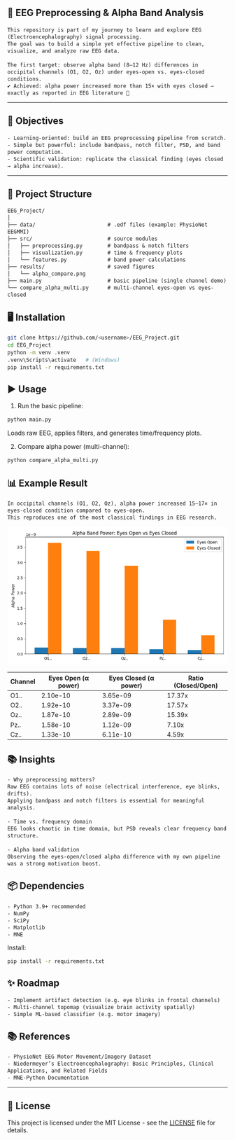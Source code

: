 ## 🧠 EEG Preprocessing & Alpha Band Analysis
```
This repository is part of my journey to learn and explore EEG (Electroencephalography) signal processing.
The goal was to build a simple yet effective pipeline to clean, visualize, and analyze raw EEG data.

The first target: observe alpha band (8–12 Hz) differences in occipital channels (O1, O2, Oz) under eyes-open vs. eyes-closed conditions.
✔️ Achieved: alpha power increased more than 15× with eyes closed — exactly as reported in EEG literature 🚀
```
---

## 🎯 Objectives
```
- Learning-oriented: build an EEG preprocessing pipeline from scratch.
- Simple but powerful: include bandpass, notch filter, PSD, and band power computation.
- Scientific validation: replicate the classical finding (eyes closed → alpha increase).
```
---

## 📂 Project Structure
```
EEG_Project/
│
├── data/                       # .edf files (example: PhysioNet EEGMMI)
├── src/                        # source modules
│   ├── preprocessing.py        # bandpass & notch filters
│   ├── visualization.py        # time & frequency plots
│   └── features.py             # band power calculations
├── results/                    # saved figures
│   └── alpha_compare.png
├── main.py                     # basic pipeline (single channel demo)
└── compare_alpha_multi.py      # multi-channel eyes-open vs eyes-closed
```


## 🖥️ Installation
```bash
git clone https://github.com/<username>/EEG_Project.git
cd EEG_Project
python -m venv .venv
.venv\Scripts\activate   # (Windows)
pip install -r requirements.txt

```

## ▶️ Usage

1. Run the basic pipeline:

```bash
python main.py
```

Loads raw EEG, applies filters, and generates time/frequency plots.

2. Compare alpha power (multi-channel):

```bash
python compare_alpha_multi.py
```

## 📊 Example Result
```
In occipital channels (O1, O2, Oz), alpha power increased 15–17× in eyes-closed condition compared to eyes-open.
This reproduces one of the most classical findings in EEG research.
```
![Alpha Comparison](results/alpha_compare.png)

| Channel | Eyes Open (α power) | Eyes Closed (α power) | Ratio (Closed/Open) |
|-------|----------------------|------------------------|----------------------|
| O1..  | 2.10e-10             | 3.65e-09               | 17.37x              |
| O2..  | 1.92e-10             | 3.37e-09               | 17.57x              |
| Oz..  | 1.87e-10             | 2.89e-09               | 15.39x              |
| Pz..  | 1.58e-10             | 1.12e-09               | 7.10x               |
| Cz..  | 1.33e-10             | 6.11e-10               | 4.59x               |

## 📚 Insights
```
- Why preprocessing matters?
Raw EEG contains lots of noise (electrical interference, eye blinks, drifts).
Applying bandpass and notch filters is essential for meaningful analysis.

- Time vs. frequency domain
EEG looks chaotic in time domain, but PSD reveals clear frequency band structure.

- Alpha band validation
Observing the eyes-open/closed alpha difference with my own pipeline was a strong motivation boost.
```

## 📦 Dependencies
```
- Python 3.9+ recommended
- NumPy
- SciPy
- Matplotlib
- MNE 
```

Install:
```bash
pip install -r requirements.txt
```

## ✨ Roadmap
```
- Implement artifact detection (e.g. eye blinks in frontal channels)
- Multi-channel topomap (visualize brain activity spatially)
- Simple ML-based classifier (e.g. motor imagery)
```

## 📚 References
```
- PhysioNet EEG Motor Movement/Imagery Dataset
- Niedermeyer’s Electroencephalography: Basic Principles, Clinical Applications, and Related Fields
- MNE-Python Documentation
```
---


## 📄 License

This project is licensed under the MIT License - see the [LICENSE](LICENSE) file for details.
